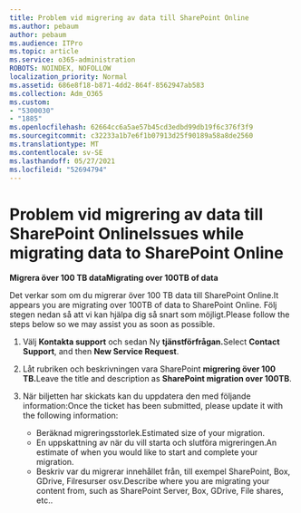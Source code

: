 ```yaml
---
title: Problem vid migrering av data till SharePoint Online
ms.author: pebaum
author: pebaum
ms.audience: ITPro
ms.topic: article
ms.service: o365-administration
ROBOTS: NOINDEX, NOFOLLOW
localization_priority: Normal
ms.assetid: 686e8f18-b871-4dd2-864f-8562947ab583
ms.collection: Adm_O365
ms.custom:
- "5300030"
- "1885"
ms.openlocfilehash: 62664cc6a5ae57b45cd3edbd99db19f6c376f3f9
ms.sourcegitcommit: c32233a1b7e6f1b07913d25f90189a58a8de2560
ms.translationtype: MT
ms.contentlocale: sv-SE
ms.lasthandoff: 05/27/2021
ms.locfileid: "52694794"
---
```

# <a name="issues-while-migrating-data-to-sharepoint-online"></a><span data-ttu-id="621c2-102">Problem vid migrering av data till SharePoint Online</span><span class="sxs-lookup"><span data-stu-id="621c2-102">Issues while migrating data to SharePoint Online</span></span>

<span data-ttu-id="621c2-103">**Migrera över 100 TB data**</span><span class="sxs-lookup"><span data-stu-id="621c2-103">**Migrating over 100TB of data**</span></span>

<span data-ttu-id="621c2-104">Det verkar som om du migrerar över 100 TB data till SharePoint Online.</span><span class="sxs-lookup"><span data-stu-id="621c2-104">It appears you are migrating over 100TB of data to SharePoint Online.</span></span> <span data-ttu-id="621c2-105">Följ stegen nedan så att vi kan hjälpa dig så snart som möjligt.</span><span class="sxs-lookup"><span data-stu-id="621c2-105">Please follow the steps below so we may assist you as soon as possible.</span></span> 

1. <span data-ttu-id="621c2-106">Välj **Kontakta support** och sedan Ny **tjänstförfrågan.**</span><span class="sxs-lookup"><span data-stu-id="621c2-106">Select **Contact Support**, and then **New Service Request**.</span></span> 
2. <span data-ttu-id="621c2-107">Låt rubriken och beskrivningen vara SharePoint **migrering över 100 TB.**</span><span class="sxs-lookup"><span data-stu-id="621c2-107">Leave the title and description as **SharePoint migration over 100TB**.</span></span>
3. <span data-ttu-id="621c2-108">När biljetten har skickats kan du uppdatera den med följande information:</span><span class="sxs-lookup"><span data-stu-id="621c2-108">Once the ticket has been submitted, please update it with the following information:</span></span> 

    - <span data-ttu-id="621c2-109">Beräknad migreringsstorlek.</span><span class="sxs-lookup"><span data-stu-id="621c2-109">Estimated size of your migration.</span></span>
    - <span data-ttu-id="621c2-110">En uppskattning av när du vill starta och slutföra migreringen.</span><span class="sxs-lookup"><span data-stu-id="621c2-110">An estimate of when you would like to start and complete your migration.</span></span>
    - <span data-ttu-id="621c2-111">Beskriv var du migrerar innehållet från, till exempel SharePoint, Box, GDrive, Filresurser osv.</span><span class="sxs-lookup"><span data-stu-id="621c2-111">Describe where you are migrating your content from, such as SharePoint Server, Box, GDrive, File shares, etc..</span></span>
